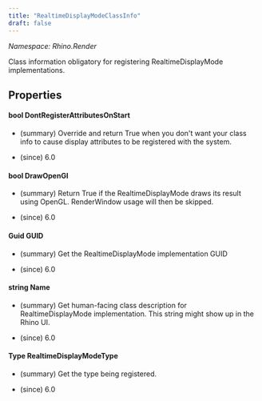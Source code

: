 ```yaml
---
title: "RealtimeDisplayModeClassInfo"
draft: false
---
```


*Namespace: Rhino.Render*

   Class information obligatory for registering RealtimeDisplayMode
   implementations.
   
## Properties
#### bool DontRegisterAttributesOnStart
- (summary) 
     Override and return True when you don't want your class info
     to cause display attributes to be registered with the system.
     
- (since) 6.0
#### bool DrawOpenGl
- (summary) 
     Return True if the RealtimeDisplayMode draws its result
     using OpenGL. RenderWindow usage will then be skipped.
     
- (since) 6.0
#### Guid GUID
- (summary) 
     Get the RealtimeDisplayMode implementation GUID
     
- (since) 6.0
#### string Name
- (summary) 
     Get human-facing class description for RealtimeDisplayMode
     implementation. This string might show up in the Rhino
     UI.
     
- (since) 6.0
#### Type RealtimeDisplayModeType
- (summary) 
     Get the type being registered.
     
- (since) 6.0
